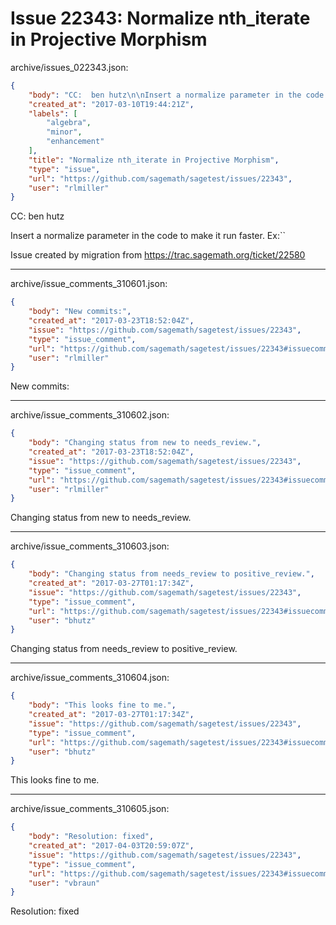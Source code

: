# Issue 22343: Normalize nth_iterate in Projective Morphism

archive/issues_022343.json:
```json
{
    "body": "CC:  ben hutz\n\nInsert a normalize parameter in the code to make it run faster. \nEx:``\n\nIssue created by migration from https://trac.sagemath.org/ticket/22580\n\n",
    "created_at": "2017-03-10T19:44:21Z",
    "labels": [
        "algebra",
        "minor",
        "enhancement"
    ],
    "title": "Normalize nth_iterate in Projective Morphism",
    "type": "issue",
    "url": "https://github.com/sagemath/sagetest/issues/22343",
    "user": "rlmiller"
}
```
CC:  ben hutz

Insert a normalize parameter in the code to make it run faster. 
Ex:``

Issue created by migration from https://trac.sagemath.org/ticket/22580





---

archive/issue_comments_310601.json:
```json
{
    "body": "New commits:",
    "created_at": "2017-03-23T18:52:04Z",
    "issue": "https://github.com/sagemath/sagetest/issues/22343",
    "type": "issue_comment",
    "url": "https://github.com/sagemath/sagetest/issues/22343#issuecomment-310601",
    "user": "rlmiller"
}
```

New commits:



---

archive/issue_comments_310602.json:
```json
{
    "body": "Changing status from new to needs_review.",
    "created_at": "2017-03-23T18:52:04Z",
    "issue": "https://github.com/sagemath/sagetest/issues/22343",
    "type": "issue_comment",
    "url": "https://github.com/sagemath/sagetest/issues/22343#issuecomment-310602",
    "user": "rlmiller"
}
```

Changing status from new to needs_review.



---

archive/issue_comments_310603.json:
```json
{
    "body": "Changing status from needs_review to positive_review.",
    "created_at": "2017-03-27T01:17:34Z",
    "issue": "https://github.com/sagemath/sagetest/issues/22343",
    "type": "issue_comment",
    "url": "https://github.com/sagemath/sagetest/issues/22343#issuecomment-310603",
    "user": "bhutz"
}
```

Changing status from needs_review to positive_review.



---

archive/issue_comments_310604.json:
```json
{
    "body": "This looks fine to me.",
    "created_at": "2017-03-27T01:17:34Z",
    "issue": "https://github.com/sagemath/sagetest/issues/22343",
    "type": "issue_comment",
    "url": "https://github.com/sagemath/sagetest/issues/22343#issuecomment-310604",
    "user": "bhutz"
}
```

This looks fine to me.



---

archive/issue_comments_310605.json:
```json
{
    "body": "Resolution: fixed",
    "created_at": "2017-04-03T20:59:07Z",
    "issue": "https://github.com/sagemath/sagetest/issues/22343",
    "type": "issue_comment",
    "url": "https://github.com/sagemath/sagetest/issues/22343#issuecomment-310605",
    "user": "vbraun"
}
```

Resolution: fixed
